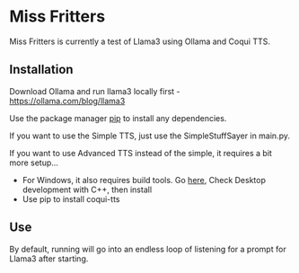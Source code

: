 # Miss Fritters

Miss Fritters is currently a test of Llama3 using Ollama and Coqui TTS.

## Installation

Download Ollama and run llama3 locally first - https://ollama.com/blog/llama3

Use the package manager [pip](https://pip.pypa.io/en/stable/) to install any dependencies.

If you want to use the Simple TTS, just use the SimpleStuffSayer in main.py.

If you want to use Advanced TTS instead of the simple, it requires a bit more setup...

- For Windows, it also requires build tools. Go [here](https://visualstudio.microsoft.com/visual-cpp-build-tools/), Check Desktop development with C++, then install
- Use pip to install coqui-tts

## Use

By default, running will go into an endless loop of listening for a prompt for Llama3 after starting.